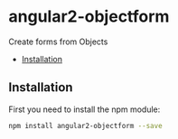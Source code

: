 # angular2-objectform
Create forms from Objects

* [Installation](#installation)

## Installation
First you need to install the npm module:
```sh
npm install angular2-objectform --save
```
